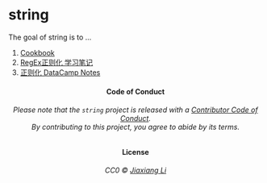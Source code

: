 
<!-- README.md is generated from README.Rmd. Please edit that file -->

# string

<!-- badges: start -->

<!-- badges: end -->

The goal of string is to …

1.  [Cookbook](cookbook.html)
2.  [RegEx正则化 学习笔记](https://jiaxiangli.netlify.com/2018/03/05/regex/)
3.  [正则化 DataCamp Notes](datacamp.html)

<h4 align="center">

**Code of Conduct**

</h4>

<h6 align="center">

Please note that the `string` project is released with a [Contributor
Code of
Conduct](https://github.com/JiaxiangBU/string/blob/master/CODE_OF_CONDUCT.md).<br>By
contributing to this project, you agree to abide by its terms.

</h6>

<h4 align="center">

**License**

</h4>

<h6 align="center">

CC0 © [Jiaxiang
Li](https://github.com/JiaxiangBU/string/blob/master/LICENSE.md)

</h6>
